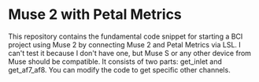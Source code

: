 # Muse 2 with Petal Metrics

This repository contains the fundamental code snippet for starting a BCI project using Muse 2 by connecting Muse 2 and Petal Metrics via LSL. I can't test it because I don't have one, but Muse S or any other device from Muse should be compatible. It consists of two parts: get_inlet and get_af7_af8. You can modify the code to get specific other channels.
